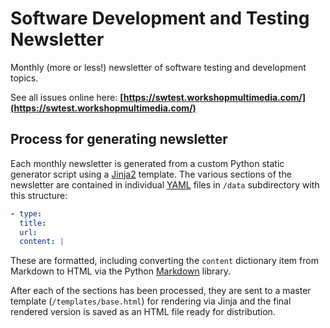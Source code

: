 # Software Development and Testing Newsletter
Monthly (more or less!) newsletter of software testing and development topics.

See all issues online here: **[https://swtest.workshopmultimedia.com/](https://swtest.workshopmultimedia.com/)**

## Process for generating newsletter
Each monthly newsletter is generated from a custom Python static generator script using a [Jinja2](https://jinja.palletsprojects.com/en/3.0.x/) template. The various sections of the newsletter are contained in individual [YAML](https://github.com/yaml/pyyaml/) files in `/data` subdirectory with this structure:
```yaml
- type:
  title:
  url:
  content: |
```
These are formatted, including converting the `content` dictionary item from Markdown to HTML via the Python [Markdown](https://github.com/Python-Markdown/markdown) library.

After each of the sections has been processed, they are sent to a master template (`/templates/base.html`) for rendering via Jinja and the final rendered version is saved as an HTML file ready for distribution.